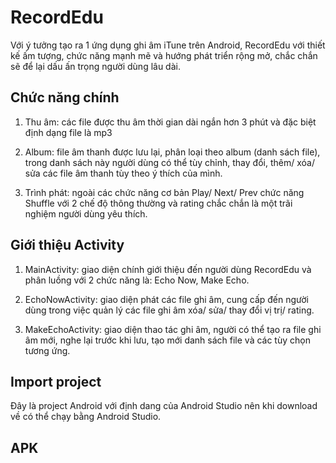RecordEdu
================

Với ý tưởng tạo ra 1 ứng dụng ghi âm iTune trên Android, RecordEdu với thiết kế ấm tượng, chức năng mạnh mẽ và hướng phát triển rộng mở, chắc chắn sẽ để lại dấu ấn trọng người dùng lâu dài.

Chức năng chính
---------------------

1. Thu âm: các file được thu âm thời gian dài ngắn hơn 3 phút và đặc biệt định dạng file là mp3

2. Album: file âm thanh được lưu lại, phân loại theo album (danh sách file), trong danh sách này người dùng có thể tùy chỉnh, thay đổi, thêm/ xóa/ sửa các file âm thanh tùy theo ý thích của mình.

3. Trình phát: ngoài các chức năng cơ bản Play/ Next/ Prev chức năng Shuffle với 2 chế độ thông thường và rating chắc chắn là một trãi nghiệm người dùng yêu thích.

Giới thiệu Activity
---------------------

1. MainActivity: giao diện chính giới thiệu đến người dùng RecordEdu và phân luồng với 2 chức năng là: Echo Now, Make Echo.

2. EchoNowActivity: giao diện phát các file ghi âm, cung cấp đến người dùng trong việc quản lý các file ghi âm xóa/ sửa/ thay đổi vị trị/ rating.

3. MakeEchoActivity: giao diện thao tác ghi âm, người có thể tạo ra file ghi âm mới, nghe lại trước khi lưu, tạo mới danh sách file và các tùy chọn tương ứng.

Import project
---------------------

Đây là project Android với định dang của Android Studio nên khi download về có thể chạy bằng Android Studio.

APK
---------------------
